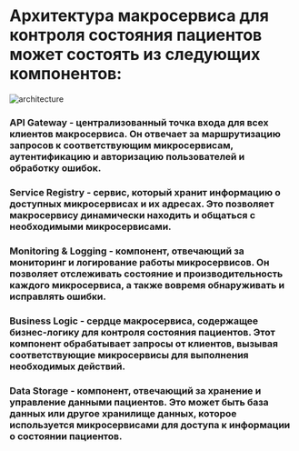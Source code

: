 # Архитектура макросервиса для контроля состояния пациентов может состоять из следующих компонентов:
![architecture](https://github.com/user-attachments/assets/5c24a4c4-2205-40a7-be10-af753c8766bf) 

### API Gateway - централизованный точка входа для всех клиентов макросервиса. Он отвечает за маршрутизацию запросов к соответствующим микросервисам, аутентификацию и авторизацию пользователей и обработку ошибок.

### Service Registry - сервис, который хранит информацию о доступных микросервисах и их адресах. Это позволяет макросервису динамически находить и общаться с необходимыми микросервисами.

### Monitoring & Logging - компонент, отвечающий за мониторинг и логирование работы микросервисов. Он позволяет отслеживать состояние и производительность каждого микросервиса, а также вовремя обнаруживать и исправлять ошибки.

### Business Logic - сердце макросервиса, содержащее бизнес-логику для контроля состояния пациентов. Этот компонент обрабатывает запросы от клиентов, вызывая соответствующие микросервисы для выполнения необходимых действий.

### Data Storage - компонент, отвечающий за хранение и управление данными пациентов. Это может быть база данных или другое хранилище данных, которое используется микросервисами для доступа к информации о состоянии пациентов.
